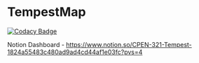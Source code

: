 # TempestMap

[![Codacy Badge](https://api.codacy.com/project/badge/Grade/d3abd06eb2b243e7a4b0cf9bbb9c5775)](https://app.codacy.com/gh/migies12/TempestMap?utm_source=github.com&utm_medium=referral&utm_content=migies12/TempestMap&utm_campaign=Badge_Grade)

Notion Dashboard - https://www.notion.so/CPEN-321-Tempest-1824a55483c480ad9ad4cd44af1e03fc?pvs=4


